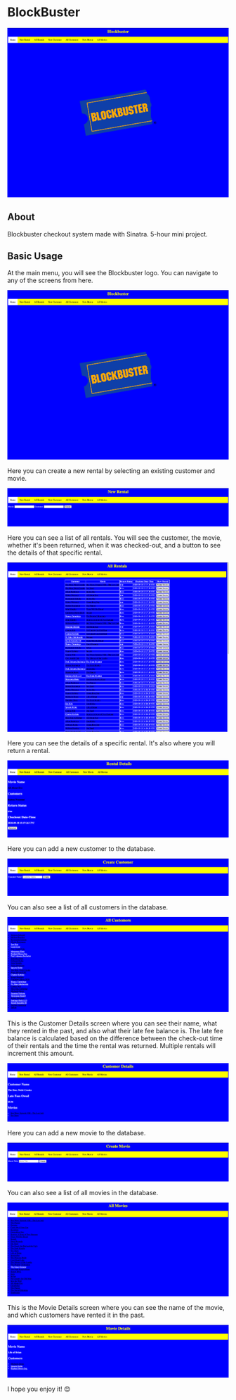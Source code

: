 BlockBuster 
========================

![Blockbuster_Main_Interface](https://github.com/stephenandersondev/Blockbuster-App/blob/master/img/main.png?raw=true)

## About

Blockbuster checkout system made with Sinatra. 5-hour mini project.

## Basic Usage

At the main menu, you will see the Blockbuster logo. You can navigate to any of the screens from here.

![Blockbuster_Main_Interface](https://github.com/stephenandersondev/Blockbuster-App/blob/master/img/main.png?raw=true)

Here you can create a new rental by selecting an existing customer and movie.

![New_Rental_Interface](https://github.com/stephenandersondev/Blockbuster-App/blob/master/img/new_rental.png?raw=true)

Here you can see a list of all rentals. You will see the customer, the movie, whether it's been returned, when it was checked-out, and a button to see the details of that specific rental.

![All_Rentals_Interface](https://github.com/stephenandersondev/Blockbuster-App/blob/master/img/all_rentals.png?raw=true)

Here you can see the details of a specific rental. It's also where you will return a rental.

![Rental_Details_Interface](https://github.com/stephenandersondev/Blockbuster-App/blob/master/img/rental_details.png?raw=true)

Here you can add a new customer to the database.

![Create_Customer_Interface](https://github.com/stephenandersondev/Blockbuster-App/blob/master/img/create_customer.png?raw=true)

You can also see a list of all customers in the database.

![All_Customers_Interface](https://github.com/stephenandersondev/Blockbuster-App/blob/master/img/all_customers.png?raw=true)

This is the Customer Details screen where you can see their name, what they rented in the past, and also what their late fee balance is. The late fee balance is calculated based on the difference between the check-out time of their rentals and the time the rental was returned. Multiple rentals will increment this amount.

![Customer_Details_Interface](https://github.com/stephenandersondev/Blockbuster-App/blob/master/img/customer_details.png?raw=true)

Here you can add a new movie to the database.

![Create_Movie_Interface](https://github.com/stephenandersondev/Blockbuster-App/blob/master/img/create_movie.png?raw=true)

You can also see a list of all movies in the database.

![All_Movies_Interface](https://github.com/stephenandersondev/Blockbuster-App/blob/master/img/all_movies.png?raw=true)

This is the Movie Details screen where you can see the name of the movie, and which customers have rented it in the past.

![Customer_Details_Interface](https://github.com/stephenandersondev/Blockbuster-App/blob/master/img/movie_details.png?raw=true)

I hope you enjoy it! 😊




